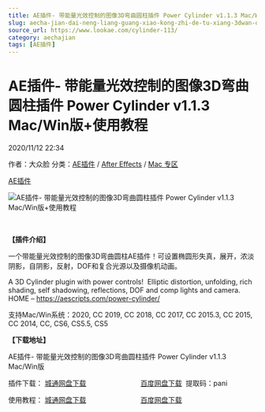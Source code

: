 ```yaml
---
title: AE插件- 带能量光效控制的图像3D弯曲圆柱插件 Power Cylinder v1.1.3 Mac/Win版+使用教程
slug: aecha-jian-dai-neng-liang-guang-xiao-kong-zhi-de-tu-xiang-3dwan-qu-yuan-zhu-cha-jian-power-cylinder-v1-1-3-mac-winban-shi-yong-jiao-cheng
source_url: https://www.lookae.com/cylinder-113/
category: aechajian
tags: [AE插件]
---
```

# AE插件- 带能量光效控制的图像3D弯曲圆柱插件 Power Cylinder v1.1.3 Mac/Win版+使用教程

2020/11/12 22:34

作者：大众脸
分类：[AE插件](https://www.lookae.com/after-effects/aechajian/) / [After Effects](https://www.lookae.com/after-effects/) / [Mac 专区](https://www.lookae.com/mac-osx/)

[AE插件](https://www.lookae.com/tag/ae%e6%8f%92%e4%bb%b6/)

![AE插件- 带能量光效控制的图像3D弯曲圆柱插件 Power Cylinder v1.1.3 Mac/Win版+使用教程](https://www.lookae.com/wp-content/uploads/2020/01/PowerCylinder.jpg "AE插件- 带能量光效控制的图像3D弯曲圆柱插件 Power Cylinder v1.1.3 Mac/Win版+使用教程-LookAE.com")

﻿

**【插件介绍】**

一个带能量光效控制的图像3D弯曲圆柱AE插件！可设置椭圆形失真，展开，浓淡阴影，自阴影，反射，DOF和复合光源以及摄像机动画。

A 3D Cylinder plugin with power controls!  Elliptic distortion, unfolding, rich shading, self shadowing, reflections, DOF and comp lights and camera. HOME – https://aescripts.com/power-cylinder/

支持Mac/Win系统：2020, CC 2019, CC 2018, CC 2017, CC 2015.3, CC 2015, CC 2014, CC, CS6, CS5.5, CS5

**【下载地址】**

AE插件- 带能量光效控制的图像3D弯曲圆柱插件 Power Cylinder v1.1.3 Mac/Win版

插件下载： [城通网盘下载](https://089u.com/file/680462-470825883)                            [百度网盘下载](https://pan.baidu.com/s/1uZTBeZw8hd6iebXhybP5Aw)  提取码：pani

使用教程： [城通网盘下载](https://tc5.us/file/680462-416847603)                            [百度网盘下载](https://pan.baidu.com/s/181EG8sW8sdSW0Pe26cUplQ)
